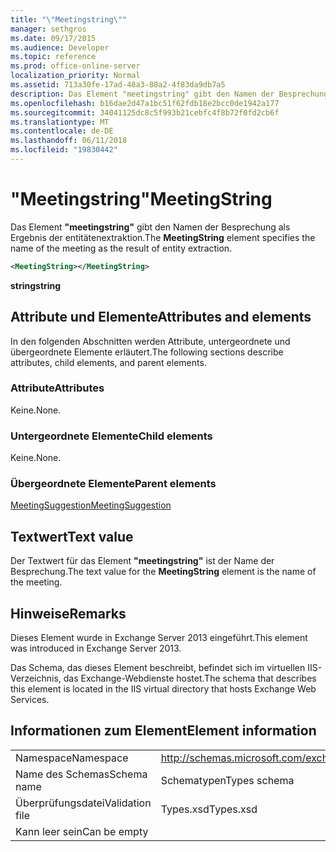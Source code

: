 ```yaml
---
title: "\"Meetingstring\""
manager: sethgros
ms.date: 09/17/2015
ms.audience: Developer
ms.topic: reference
ms.prod: office-online-server
localization_priority: Normal
ms.assetid: 713a30fe-17ad-48a3-88a2-4f83da9db7a5
description: Das Element "meetingstring" gibt den Namen der Besprechung als Ergebnis der entitätenextraktion.
ms.openlocfilehash: b16dae2d47a1bc51f62fdb18e2bcc0de1942a177
ms.sourcegitcommit: 34041125dc8c5f993b21cebfc4f8b72f0fd2cb6f
ms.translationtype: MT
ms.contentlocale: de-DE
ms.lasthandoff: 06/11/2018
ms.locfileid: "19830442"
---
```

# <a name="meetingstring"></a><span data-ttu-id="353e6-103">"Meetingstring"</span><span class="sxs-lookup"><span data-stu-id="353e6-103">MeetingString</span></span>

<span data-ttu-id="353e6-104">Das Element **"meetingstring"** gibt den Namen der Besprechung als Ergebnis der entitätenextraktion.</span><span class="sxs-lookup"><span data-stu-id="353e6-104">The **MeetingString** element specifies the name of the meeting as the result of entity extraction.</span></span> 
  
```XML
<MeetingString></MeetingString>
```

 <span data-ttu-id="353e6-105">**string**</span><span class="sxs-lookup"><span data-stu-id="353e6-105">**string**</span></span>
## <a name="attributes-and-elements"></a><span data-ttu-id="353e6-106">Attribute und Elemente</span><span class="sxs-lookup"><span data-stu-id="353e6-106">Attributes and elements</span></span>

<span data-ttu-id="353e6-107">In den folgenden Abschnitten werden Attribute, untergeordnete und übergeordnete Elemente erläutert.</span><span class="sxs-lookup"><span data-stu-id="353e6-107">The following sections describe attributes, child elements, and parent elements.</span></span>
  
### <a name="attributes"></a><span data-ttu-id="353e6-108">Attribute</span><span class="sxs-lookup"><span data-stu-id="353e6-108">Attributes</span></span>

<span data-ttu-id="353e6-109">Keine.</span><span class="sxs-lookup"><span data-stu-id="353e6-109">None.</span></span>
  
### <a name="child-elements"></a><span data-ttu-id="353e6-110">Untergeordnete Elemente</span><span class="sxs-lookup"><span data-stu-id="353e6-110">Child elements</span></span>

<span data-ttu-id="353e6-111">Keine.</span><span class="sxs-lookup"><span data-stu-id="353e6-111">None.</span></span>
  
### <a name="parent-elements"></a><span data-ttu-id="353e6-112">Übergeordnete Elemente</span><span class="sxs-lookup"><span data-stu-id="353e6-112">Parent elements</span></span>

[<span data-ttu-id="353e6-113">MeetingSuggestion</span><span class="sxs-lookup"><span data-stu-id="353e6-113">MeetingSuggestion</span></span>](meetingsuggestion.md)
  
## <a name="text-value"></a><span data-ttu-id="353e6-114">Textwert</span><span class="sxs-lookup"><span data-stu-id="353e6-114">Text value</span></span>

<span data-ttu-id="353e6-115">Der Textwert für das Element **"meetingstring"** ist der Name der Besprechung.</span><span class="sxs-lookup"><span data-stu-id="353e6-115">The text value for the **MeetingString** element is the name of the meeting.</span></span> 
  
## <a name="remarks"></a><span data-ttu-id="353e6-116">Hinweise</span><span class="sxs-lookup"><span data-stu-id="353e6-116">Remarks</span></span>

<span data-ttu-id="353e6-117">Dieses Element wurde in Exchange Server 2013 eingeführt.</span><span class="sxs-lookup"><span data-stu-id="353e6-117">This element was introduced in Exchange Server 2013.</span></span>
  
<span data-ttu-id="353e6-118">Das Schema, das dieses Element beschreibt, befindet sich im virtuellen IIS-Verzeichnis, das Exchange-Webdienste hostet.</span><span class="sxs-lookup"><span data-stu-id="353e6-118">The schema that describes this element is located in the IIS virtual directory that hosts Exchange Web Services.</span></span>
  
## <a name="element-information"></a><span data-ttu-id="353e6-119">Informationen zum Element</span><span class="sxs-lookup"><span data-stu-id="353e6-119">Element information</span></span>

|||
|:-----|:-----|
|<span data-ttu-id="353e6-120">Namespace</span><span class="sxs-lookup"><span data-stu-id="353e6-120">Namespace</span></span>  <br/> |http://schemas.microsoft.com/exchange/services/2006/types  <br/> |
|<span data-ttu-id="353e6-121">Name des Schemas</span><span class="sxs-lookup"><span data-stu-id="353e6-121">Schema name</span></span>  <br/> |<span data-ttu-id="353e6-122">Schematypen</span><span class="sxs-lookup"><span data-stu-id="353e6-122">Types schema</span></span>  <br/> |
|<span data-ttu-id="353e6-123">Überprüfungsdatei</span><span class="sxs-lookup"><span data-stu-id="353e6-123">Validation file</span></span>  <br/> |<span data-ttu-id="353e6-124">Types.xsd</span><span class="sxs-lookup"><span data-stu-id="353e6-124">Types.xsd</span></span>  <br/> |
|<span data-ttu-id="353e6-125">Kann leer sein</span><span class="sxs-lookup"><span data-stu-id="353e6-125">Can be empty</span></span>  <br/> ||
   

